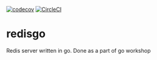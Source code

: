 [![codecov](https://codecov.io/gh/gergu/redisgo/branch/master/graph/badge.svg)](https://codecov.io/gh/gergu/redisgo)
[![CircleCI](https://circleci.com/gh/gergu/redisgo.svg?style=svg)](https://circleci.com/gh/gergu/redisgo)

# redisgo
Redis server written in go. Done as a part of go workshop

